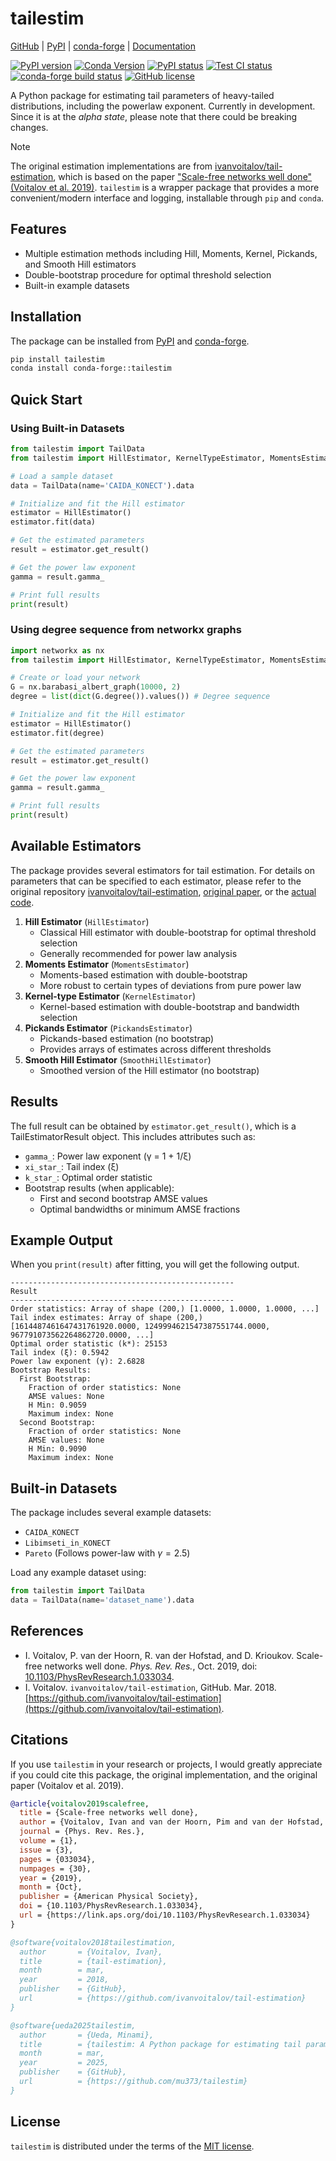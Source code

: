 # tailestim

[GitHub](https://github.com/mu373/tailestim) | [PyPI](https://pypi.org/project/tailestim/) | [conda-forge](https://anaconda.org/conda-forge/tailestim) | [Documentation](https://tailestim.readthedocs.io/en/latest/)

[![PyPI version](https://img.shields.io/pypi/v/tailestim)](https://pypi.org/project/tailestim/) [![Conda Version](https://img.shields.io/conda/vn/conda-forge/tailestim.svg)](https://anaconda.org/conda-forge/tailestim) [![PyPI status](https://img.shields.io/pypi/status/tailestim)](https://pypi.org/project/tailestim/)  [![Test CI status](https://github.com/mu373/tailestim/actions/workflows/test.yml/badge.svg)](https://github.com/mu373/tailestim/actions/workflows/test.yml) [![conda-forge build status](https://dev.azure.com/conda-forge/feedstock-builds/_apis/build/status/tailestim-feedstock?branchName=main)](https://dev.azure.com/conda-forge/feedstock-builds/_build/latest?definitionId=25102&branchName=main) [![GitHub license](https://img.shields.io/github/license/mu373/tailestim)](https://github.com/mu373/tailestim/blob/main/LICENSE.txt)


A Python package for estimating tail parameters of heavy-tailed distributions, including the powerlaw exponent. Currently in development. Since it is at the *alpha state*, please note that there could be breaking changes.

> [!NOTE]
The original estimation implementations are from [ivanvoitalov/tail-estimation](https://github.com/ivanvoitalov/tail-estimation), which is based on the paper ["Scale-free networks well done" (Voitalov et al. 2019)](https://doi.org/10.1103/PhysRevResearch.1.033034). `tailestim` is a wrapper package that provides a more convenient/modern interface and logging, installable through `pip` and `conda`.

## Features
- Multiple estimation methods including Hill, Moments, Kernel, Pickands, and Smooth Hill estimators
- Double-bootstrap procedure for optimal threshold selection
- Built-in example datasets

## Installation
The package can be installed from [PyPI](https://pypi.org/project/tailestim/) and [conda-forge](https://anaconda.org/conda-forge/tailestim).
```bash
pip install tailestim
conda install conda-forge::tailestim
```

## Quick Start

### Using Built-in Datasets
```python
from tailestim import TailData
from tailestim import HillEstimator, KernelTypeEstimator, MomentsEstimator

# Load a sample dataset
data = TailData(name='CAIDA_KONECT').data

# Initialize and fit the Hill estimator
estimator = HillEstimator()
estimator.fit(data)

# Get the estimated parameters
result = estimator.get_result()

# Get the power law exponent
gamma = result.gamma_

# Print full results
print(result)
```

### Using degree sequence from networkx graphs
```python
import networkx as nx
from tailestim import HillEstimator, KernelTypeEstimator, MomentsEstimator

# Create or load your network
G = nx.barabasi_albert_graph(10000, 2)
degree = list(dict(G.degree()).values()) # Degree sequence

# Initialize and fit the Hill estimator
estimator = HillEstimator()
estimator.fit(degree)

# Get the estimated parameters
result = estimator.get_result()

# Get the power law exponent
gamma = result.gamma_

# Print full results
print(result)
```

## Available Estimators
The package provides several estimators for tail estimation. For details on parameters that can be specified to each estimator, please refer to the original repository [ivanvoitalov/tail-estimation](https://github.com/ivanvoitalov/tail-estimation), [original paper](https://doi.org/10.1103/PhysRevResearch.1.033034), or the [actual code](https://github.com/mu373/tailestim/blob/main/src/tailestim/tail_methods.py).

1. **Hill Estimator** (`HillEstimator`)
   - Classical Hill estimator with double-bootstrap for optimal threshold selection
   - Generally recommended for power law analysis
2. **Moments Estimator** (`MomentsEstimator`)
   - Moments-based estimation with double-bootstrap
   - More robust to certain types of deviations from pure power law
3. **Kernel-type Estimator** (`KernelEstimator`)
   - Kernel-based estimation with double-bootstrap and bandwidth selection
4. **Pickands Estimator** (`PickandsEstimator`)
   - Pickands-based estimation (no bootstrap)
   - Provides arrays of estimates across different thresholds
5. **Smooth Hill Estimator** (`SmoothHillEstimator`)
   - Smoothed version of the Hill estimator (no bootstrap)

## Results
The full result can be obtained by `estimator.get_result()`, which is a TailEstimatorResult object. This includes attributes such as:
- `gamma_`: Power law exponent (γ = 1 + 1/ξ)
- `xi_star_`: Tail index (ξ)
- `k_star_`: Optimal order statistic
- Bootstrap results (when applicable):
  - First and second bootstrap AMSE values
  - Optimal bandwidths or minimum AMSE fractions

## Example Output
When you `print(result)` after fitting, you will get the following output.
```
--------------------------------------------------
Result
--------------------------------------------------
Order statistics: Array of shape (200,) [1.0000, 1.0000, 1.0000, ...]
Tail index estimates: Array of shape (200,) [1614487461647431761920.0000, 1249994621547387551744.0000, 967791073562264862720.0000, ...]
Optimal order statistic (k*): 25153
Tail index (ξ): 0.5942
Power law exponent (γ): 2.6828
Bootstrap Results: 
  First Bootstrap: 
    Fraction of order statistics: None
    AMSE values: None
    H Min: 0.9059
    Maximum index: None
  Second Bootstrap: 
    Fraction of order statistics: None
    AMSE values: None
    H Min: 0.9090
    Maximum index: None
```

## Built-in Datasets

The package includes several example datasets:
- `CAIDA_KONECT`
- `Libimseti_in_KONECT`
- `Pareto` (Follows power-law with $\gamma=2.5$)

Load any example dataset using:
```python
from tailestim import TailData
data = TailData(name='dataset_name').data
```

## References
- I. Voitalov, P. van der Hoorn, R. van der Hofstad, and D. Krioukov. Scale-free networks well done. *Phys. Rev. Res.*, Oct. 2019, doi: [10.1103/PhysRevResearch.1.033034](https://doi.org/10.1103/PhysRevResearch.1.033034).
- I. Voitalov. `ivanvoitalov/tail-estimation`, GitHub. Mar. 2018. [https://github.com/ivanvoitalov/tail-estimation](https://github.com/ivanvoitalov/tail-estimation).

## Citations
If you use `tailestim` in your research or projects, I would greatly appreciate if you could cite this package, the original implementation, and the original paper (Voitalov et al. 2019).

```bibtex
@article{voitalov2019scalefree,
  title = {Scale-free networks well done},
  author = {Voitalov, Ivan and van der Hoorn, Pim and van der Hofstad, Remco and Krioukov, Dmitri},
  journal = {Phys. Rev. Res.},
  volume = {1},
  issue = {3},
  pages = {033034},
  numpages = {30},
  year = {2019},
  month = {Oct},
  publisher = {American Physical Society},
  doi = {10.1103/PhysRevResearch.1.033034},
  url = {https://link.aps.org/doi/10.1103/PhysRevResearch.1.033034}
}

@software{voitalov2018tailestimation,
  author       = {Voitalov, Ivan},
  title        = {tail-estimation},
  month        = mar,
  year         = 2018,
  publisher    = {GitHub},
  url          = {https://github.com/ivanvoitalov/tail-estimation}
}

@software{ueda2025tailestim,
  author       = {Ueda, Minami},
  title        = {tailestim: A Python package for estimating tail parameters of heavy-tailed distributions},
  month        = mar,
  year         = 2025,
  publisher    = {GitHub},
  url          = {https://github.com/mu373/tailestim}
}
```

## License
`tailestim` is distributed under the terms of the [MIT license](https://github.com/mu373/tailestim/blob/main/LICENSE.txt).
